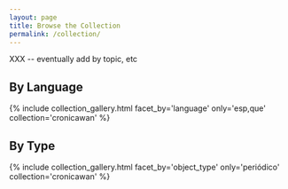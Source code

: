 ```yaml
---
layout: page
title: Browse the Collection
permalink: /collection/
---
```


XXX -- eventually add by topic, etc

## By Language
{% include collection_gallery.html facet_by='language' only='esp,que' collection='cronicawan' %}

## By Type
{% include collection_gallery.html facet_by='object_type' only='periódico' collection='cronicawan' %}
